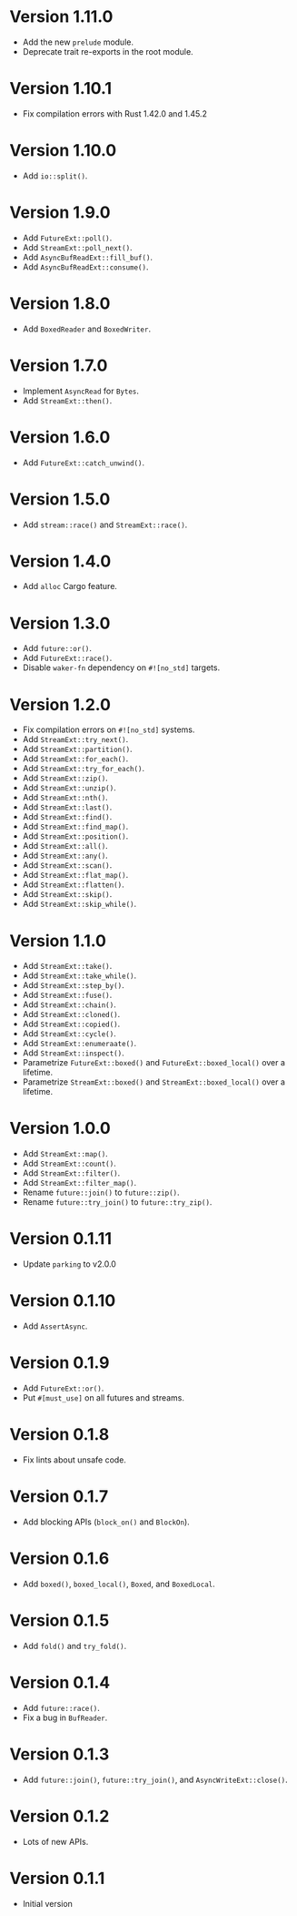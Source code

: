 # Version 1.11.0

- Add the new `prelude` module.
- Deprecate trait re-exports in the root module.

# Version 1.10.1

- Fix compilation errors with Rust 1.42.0 and 1.45.2

# Version 1.10.0

- Add `io::split()`.

# Version 1.9.0

- Add `FutureExt::poll()`.
- Add `StreamExt::poll_next()`.
- Add `AsyncBufReadExt::fill_buf()`.
- Add `AsyncBufReadExt::consume()`.

# Version 1.8.0

- Add `BoxedReader` and `BoxedWriter`.

# Version 1.7.0

- Implement `AsyncRead` for `Bytes`.
- Add `StreamExt::then()`.

# Version 1.6.0

- Add `FutureExt::catch_unwind()`.

# Version 1.5.0

- Add `stream::race()` and `StreamExt::race()`.

# Version 1.4.0

- Add `alloc` Cargo feature.

# Version 1.3.0

- Add `future::or()`.
- Add `FutureExt::race()`.
- Disable `waker-fn` dependency on `#![no_std]` targets.

# Version 1.2.0

- Fix compilation errors on `#![no_std]` systems.
- Add `StreamExt::try_next()`.
- Add `StreamExt::partition()`.
- Add `StreamExt::for_each()`.
- Add `StreamExt::try_for_each()`.
- Add `StreamExt::zip()`.
- Add `StreamExt::unzip()`.
- Add `StreamExt::nth()`.
- Add `StreamExt::last()`.
- Add `StreamExt::find()`.
- Add `StreamExt::find_map()`.
- Add `StreamExt::position()`.
- Add `StreamExt::all()`.
- Add `StreamExt::any()`.
- Add `StreamExt::scan()`.
- Add `StreamExt::flat_map()`.
- Add `StreamExt::flatten()`.
- Add `StreamExt::skip()`.
- Add `StreamExt::skip_while()`.

# Version 1.1.0

- Add `StreamExt::take()`.
- Add `StreamExt::take_while()`.
- Add `StreamExt::step_by()`.
- Add `StreamExt::fuse()`.
- Add `StreamExt::chain()`.
- Add `StreamExt::cloned()`.
- Add `StreamExt::copied()`.
- Add `StreamExt::cycle()`.
- Add `StreamExt::enumeraate()`.
- Add `StreamExt::inspect()`.
- Parametrize `FutureExt::boxed()` and `FutureExt::boxed_local()` over a lifetime.
- Parametrize `StreamExt::boxed()` and `StreamExt::boxed_local()` over a lifetime.

# Version 1.0.0

- Add `StreamExt::map()`.
- Add `StreamExt::count()`.
- Add `StreamExt::filter()`.
- Add `StreamExt::filter_map()`.
- Rename `future::join()` to `future::zip()`.
- Rename `future::try_join()` to `future::try_zip()`.

# Version 0.1.11

- Update `parking` to v2.0.0

# Version 0.1.10

- Add `AssertAsync`.

# Version 0.1.9

- Add `FutureExt::or()`.
- Put `#[must_use]` on all futures and streams.

# Version 0.1.8

- Fix lints about unsafe code.

# Version 0.1.7

- Add blocking APIs (`block_on()` and `BlockOn`).

# Version 0.1.6

- Add `boxed()`, `boxed_local()`, `Boxed`, and `BoxedLocal`.

# Version 0.1.5

- Add `fold()` and `try_fold()`.

# Version 0.1.4

- Add `future::race()`.
- Fix a bug in `BufReader`.

# Version 0.1.3

- Add `future::join()`, `future::try_join()`, and `AsyncWriteExt::close()`.

# Version 0.1.2

- Lots of new APIs.

# Version 0.1.1

- Initial version
